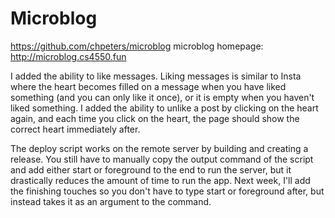 # Microblog

https://github.com/chpeters/microblog
microblog homepage: http://microblog.cs4550.fun

I added the ability to like messages. Liking messages is similar to Insta where the heart becomes filled on a message when you have liked something (and you can only like it once), or it is empty when you haven't liked something. I added the ability to unlike a post by clicking on the heart again, and each time you click on the heart, the page should show the correct heart immediately after.

The deploy script works on the remote server by building and creating a release. You still have to manually copy the output command of the script and add either start or foreground to the end to run the server, but it drastically reduces the amount of time to run the app. Next week, I'll add the finishing touches so you don't have to type start or foreground after, but instead takes it as an argument to the command.